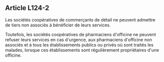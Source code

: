 Article L124-2
----
Les sociétés coopératives de commerçants de détail ne peuvent admettre de tiers
non associés à bénéficier de leurs services.

Toutefois, les sociétés coopératives de pharmaciens d'officine ne peuvent
refuser leurs services en cas d'urgence, aux pharmaciens d'officine non associés
et à tous les établissements publics ou privés où sont traités les malades,
lorsque ces établissements sont régulièrement propriétaires d'une officine.

